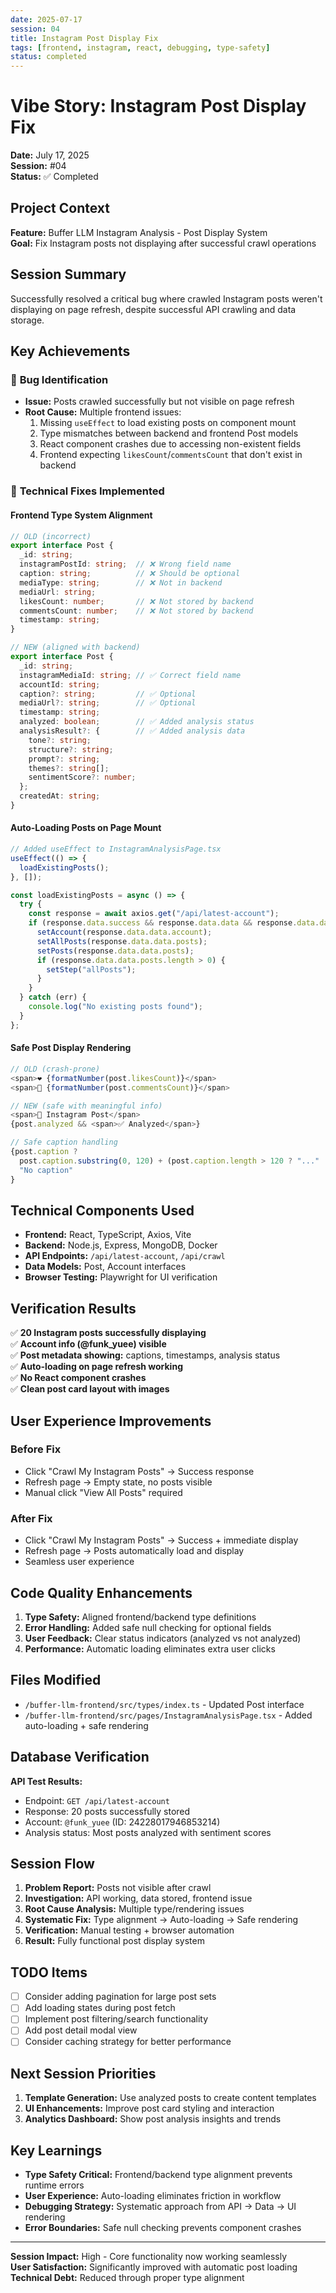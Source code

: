 ```yaml
---
date: 2025-07-17
session: 04
title: Instagram Post Display Fix
tags: [frontend, instagram, react, debugging, type-safety]
status: completed
---
```


# Vibe Story: Instagram Post Display Fix

**Date:** July 17, 2025  
**Session:** #04  
**Status:** ✅ Completed

## Project Context

**Feature:** Buffer LLM Instagram Analysis - Post Display System  
**Goal:** Fix Instagram posts not displaying after successful crawl operations

## Session Summary

Successfully resolved a critical bug where crawled Instagram posts weren't displaying on page refresh, despite successful API crawling and data storage.

## Key Achievements

### 🐛 **Bug Identification**
- **Issue:** Posts crawled successfully but not visible on page refresh
- **Root Cause:** Multiple frontend issues:
  1. Missing `useEffect` to load existing posts on component mount
  2. Type mismatches between backend and frontend Post models
  3. React component crashes due to accessing non-existent fields
  4. Frontend expecting `likesCount`/`commentsCount` that don't exist in backend

### 🔧 **Technical Fixes Implemented**

#### Frontend Type System Alignment
```typescript
// OLD (incorrect)
export interface Post {
  _id: string;
  instagramPostId: string;  // ❌ Wrong field name
  caption: string;          // ❌ Should be optional
  mediaType: string;        // ❌ Not in backend
  mediaUrl: string;
  likesCount: number;       // ❌ Not stored by backend
  commentsCount: number;    // ❌ Not stored by backend
  timestamp: string;
}

// NEW (aligned with backend)
export interface Post {
  _id: string;
  instagramMediaId: string; // ✅ Correct field name
  accountId: string;
  caption?: string;         // ✅ Optional
  mediaUrl?: string;        // ✅ Optional
  timestamp: string;
  analyzed: boolean;        // ✅ Added analysis status
  analysisResult?: {        // ✅ Added analysis data
    tone?: string;
    structure?: string;
    prompt?: string;
    themes?: string[];
    sentimentScore?: number;
  };
  createdAt: string;
}
```

#### Auto-Loading Posts on Page Mount
```typescript
// Added useEffect to InstagramAnalysisPage.tsx
useEffect(() => {
  loadExistingPosts();
}, []);

const loadExistingPosts = async () => {
  try {
    const response = await axios.get("/api/latest-account");
    if (response.data.success && response.data.data && response.data.data.account) {
      setAccount(response.data.data.account);
      setAllPosts(response.data.data.posts);
      setPosts(response.data.data.posts);
      if (response.data.data.posts.length > 0) {
        setStep("allPosts");
      }
    }
  } catch (err) {
    console.log("No existing posts found");
  }
};
```

#### Safe Post Display Rendering
```typescript
// OLD (crash-prone)
<span>❤️ {formatNumber(post.likesCount)}</span>
<span>💬 {formatNumber(post.commentsCount)}</span>

// NEW (safe with meaningful info)
<span>📱 Instagram Post</span>
{post.analyzed && <span>✅ Analyzed</span>}

// Safe caption handling
{post.caption ? 
  post.caption.substring(0, 120) + (post.caption.length > 120 ? "..." : "") : 
  "No caption"
}
```

## Technical Components Used

- **Frontend:** React, TypeScript, Axios, Vite
- **Backend:** Node.js, Express, MongoDB, Docker
- **API Endpoints:** `/api/latest-account`, `/api/crawl`
- **Data Models:** Post, Account interfaces
- **Browser Testing:** Playwright for UI verification

## Verification Results

✅ **20 Instagram posts successfully displaying**  
✅ **Account info (@funk_yuee) visible**  
✅ **Post metadata showing:** captions, timestamps, analysis status  
✅ **Auto-loading on page refresh working**  
✅ **No React component crashes**  
✅ **Clean post card layout with images**

## User Experience Improvements

### Before Fix
- Click "Crawl My Instagram Posts" → Success response
- Refresh page → Empty state, no posts visible
- Manual click "View All Posts" required

### After Fix  
- Click "Crawl My Instagram Posts" → Success + immediate display
- Refresh page → Posts automatically load and display
- Seamless user experience

## Code Quality Enhancements

1. **Type Safety:** Aligned frontend/backend type definitions
2. **Error Handling:** Added safe null checking for optional fields
3. **User Feedback:** Clear status indicators (analyzed vs not analyzed)
4. **Performance:** Automatic loading eliminates extra user clicks

## Files Modified

- `/buffer-llm-frontend/src/types/index.ts` - Updated Post interface
- `/buffer-llm-frontend/src/pages/InstagramAnalysisPage.tsx` - Added auto-loading + safe rendering

## Database Verification

**API Test Results:**
- Endpoint: `GET /api/latest-account`
- Response: 20 posts successfully stored
- Account: `@funk_yuee` (ID: 24228017946853214)
- Analysis status: Most posts analyzed with sentiment scores

## Session Flow

1. **Problem Report:** Posts not visible after crawl
2. **Investigation:** API working, data stored, frontend issue
3. **Root Cause Analysis:** Multiple type/rendering issues
4. **Systematic Fix:** Type alignment → Auto-loading → Safe rendering
5. **Verification:** Manual testing + browser automation
6. **Result:** Fully functional post display system

## TODO Items

- [ ] Consider adding pagination for large post sets
- [ ] Add loading states during post fetch
- [ ] Implement post filtering/search functionality
- [ ] Add post detail modal view
- [ ] Consider caching strategy for better performance

## Next Session Priorities

1. **Template Generation:** Use analyzed posts to create content templates
2. **UI Enhancements:** Improve post card styling and interaction
3. **Analytics Dashboard:** Show post analysis insights and trends

## Key Learnings

- **Type Safety Critical:** Frontend/backend type alignment prevents runtime errors
- **User Experience:** Auto-loading eliminates friction in workflow
- **Debugging Strategy:** Systematic approach from API → Data → UI rendering
- **Error Boundaries:** Safe null checking prevents component crashes

---

**Session Impact:** High - Core functionality now working seamlessly  
**User Satisfaction:** Significantly improved with automatic post loading  
**Technical Debt:** Reduced through proper type alignment
